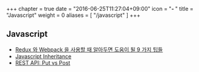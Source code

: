 +++
chapter = true
date = "2016-06-25T11:27:04+09:00"
icon = "<b>- </b>"
title = "Javascript"
weight = 0
aliases = [
    "/javascript"
]
+++

## Javascript

* [Redux 와 Webpack 을 사용할 때 알아두면 도움이 될 9 가지 팁들](tips-for-webpack-and-redux)
* [Javascript Inheritance](javascript-inheritance)
* [REST API: Put vs Post](rest-api-put-vs-post)

